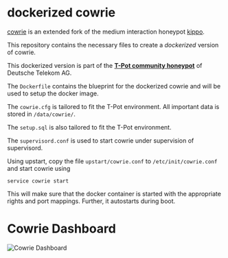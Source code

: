 # dockerized cowrie


[cowrie](http://www.micheloosterhof.com/cowrie/) is an extended fork of the medium interaction honeypot [kippo](https://github.com/desaster/kippo). 

This repository contains the necessary files to create a *dockerized* version of cowrie. 

This dockerized version is part of the **[T-Pot community honeypot](http://dtag-dev-sec.github.io/)** of Deutsche Telekom AG. 

The `Dockerfile` contains the blueprint for the dockerized cowrie and will be used to setup the docker image.  

The `cowrie.cfg` is tailored to fit the T-Pot environment. All important data is stored in `/data/cowrie/`.

The `setup.sql` is also tailored to fit the T-Pot environment. 

The `supervisord.conf` is used to start cowrie under supervision of supervisord. 

Using upstart, copy the file `upstart/cowrie.conf` to `/etc/init/cowrie.conf` and start cowrie using

    service cowrie start

This will make sure that the docker container is started with the appropriate rights and port mappings. Further, it autostarts during boot.

# Cowrie Dashboard

![Cowrie Dashboard](https://raw.githubusercontent.com/dtag-dev-sec/cowrie/master/doc/dashboard.png)
